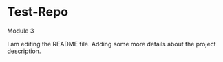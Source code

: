 # Test-Repo
Module 3

I am editing the README file. Adding some more details about the project description.

